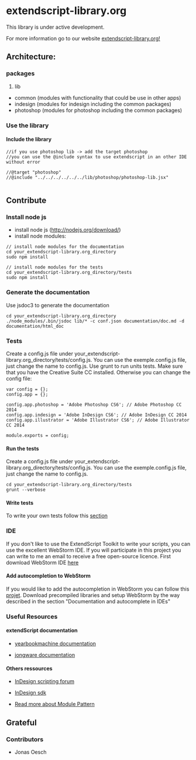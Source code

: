 # extendscript-library.org

This library is under active development.

For more information go to our website
[extendscript-library.org!](http://www.extendscript-library.org)

## Architecture:

### packages
1. lib
  * common (modules with functionality that could be use in other apps)
  * indesign (modules for indesign including the common packages)
  * photoshop (modules for photoshop including the common packages)

### Use the library

#### Include the library
```
//if you use photoshop lib -> add the target photoshop
//you can use the @include syntax to use extendscript in an other IDE without error

//@target "photoshop"
//@include "../../../../../../lib/photoshop/photoshop-lib.jsx"


```

## Contribute


### Install node js
  * install node js (http://nodejs.org/download/)
  * install node modules:
  ```
  // install node modules for the documentation
  cd your_extendscript-library.org_directory
  sudo npm install

  // install node modules for the tests
  cd your_extendscript-library.org_directory/tests
  sudo npm install

  ```


### Generate the documentation
Use jsdoc3 to generate the documentation

```
cd your_extendscript-library.org_directory
./node_modules/.bin/jsdoc lib/* -c conf.json documentation/doc.md -d documentation/html_doc
```


### Tests
Create a config.js file under your_extendscript-library.org_directory/tests/config.js.
You can use the exemple.config.js file, just change the name to config.js.
Use grunt to run units tests. Make sure that you have the Creative Suite CC installed.
Otherwise you can change the config file:
```
var config = {};
config.app = {};

config.app.photoshop = 'Adobe Photoshop CS6'; // Adobe Photoshop CC 2014
config.app.indesign = 'Adobe InDesign CS6'; // Adobe InDesign CC 2014
config.app.illustrator = 'Adobe Illustrator CS6'; // Adobe Illustrator CC 2014

module.exports = config;
```

#### Run the tests
Create a config.js file under your_extendscript-library.org_directory/tests/config.js.
You can use the exemple.config.js file, just change the name to config.js.
```
cd your_extendscript-library.org_directory/tests
grunt --verbose
```

#### Write tests
To write your own tests follow this [section](https://github.com/bastienEichenberger/extendscript-library.org/tree/master/tests)

### IDE
If you don't like to use the ExtendScript Toolkit to write your scripts, you can use the excellent WebStorm IDE.
If you will participate in this project you can write to me an email to receive a free open-source licence.
First download WebStorm IDE [here](https://www.jetbrains.com/webstorm/download/)

#### Add autocompletion to WebStorm
If you would like to add the autocompletion in WebStorm you can follow this [projet](https://github.com/yearbookmachine/extendscript-api-documentation).
Download precompiled libraries and setup WebStorm by the way described in the section "Documentation and autocomplete in IDEs"
                                                                                      
### Useful Resources 
#### extendScript documentation
  * [yearbookmachine documentation](http://yearbookmachine.github.io/esdocs/#/)
  
  * [jongware documentation](http://jongware.mit.edu/)
  
#### Others ressources
  
  * [InDesign scripting forum](https://forums.adobe.com/community/indesign/indesign_scripting)
  
  * [InDesign sdk](http://www.adobe.com/devnet/indesign/sdk.html)

  * [Read more about Module Pattern](http://www.adequatelygood.com/JavaScript-Module-Pattern-In-Depth.html)
  
## Grateful
### Contributors
  * Jonas Oesch


